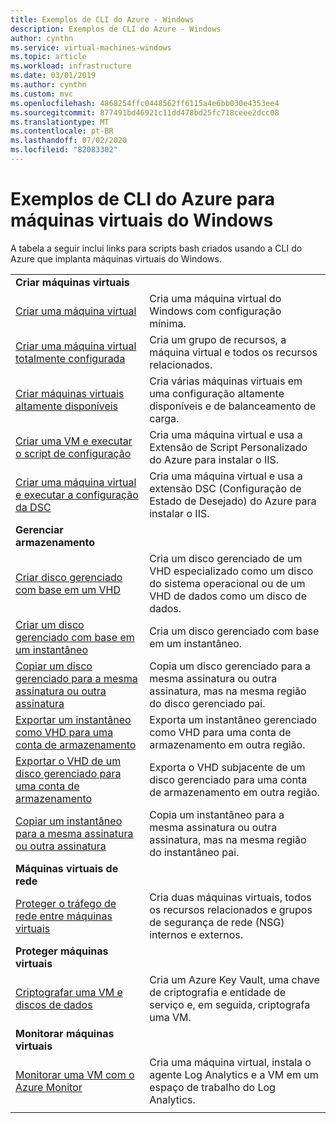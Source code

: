 ```yaml
---
title: Exemplos de CLI do Azure - Windows
description: Exemplos de CLI do Azure - Windows
author: cynthn
ms.service: virtual-machines-windows
ms.topic: article
ms.workload: infrastructure
ms.date: 03/01/2019
ms.author: cynthn
ms.custom: mvc
ms.openlocfilehash: 4868254ffc0448562ff6115a4e6bb030e4353ee4
ms.sourcegitcommit: 877491bd46921c11dd478bd25fc718ceee2dcc08
ms.translationtype: MT
ms.contentlocale: pt-BR
ms.lasthandoff: 07/02/2020
ms.locfileid: "82083302"
---
```

# <a name="azure-cli-samples-for-windows-virtual-machines"></a>Exemplos de CLI do Azure para máquinas virtuais do Windows

A tabela a seguir inclui links para scripts bash criados usando a CLI do Azure que implanta máquinas virtuais do Windows.

| | |
|---|---|
|**Criar máquinas virtuais**||
| [Criar uma máquina virtual](./../scripts/virtual-machines-windows-cli-sample-create-vm-quick-create.md?toc=%2fazure%2fvirtual-machines%2fwindows%2ftoc.json) | Cria uma máquina virtual do Windows com configuração mínima. |
| [Criar uma máquina virtual totalmente configurada](./../scripts/virtual-machines-windows-cli-sample-create-vm.md?toc=%2fazure%2fvirtual-machines%2fwindows%2ftoc.json) | Cria um grupo de recursos, a máquina virtual e todos os recursos relacionados.|
| [Criar máquinas virtuais altamente disponíveis](./../scripts/virtual-machines-windows-cli-sample-nlb.md?toc=%2fazure%2fvirtual-machines%2fwindows%2ftoc.json) | Cria várias máquinas virtuais em uma configuração altamente disponíveis e de balanceamento de carga. |
| [Criar uma VM e executar o script de configuração](./../scripts/virtual-machines-windows-cli-sample-create-vm-iis.md?toc=%2fazure%2fvirtual-machines%2fwindows%2ftoc.json) | Cria uma máquina virtual e usa a Extensão de Script Personalizado do Azure para instalar o IIS. |
| [Criar uma máquina virtual e executar a configuração da DSC](./../scripts/virtual-machines-windows-cli-sample-create-iis-using-dsc.md?toc=%2fazure%2fvirtual-machines%2fwindows%2ftoc.json) | Cria uma máquina virtual e usa a extensão DSC (Configuração de Estado de Desejado) do Azure para instalar o IIS. |
|**Gerenciar armazenamento**||
| [Criar disco gerenciado com base em um VHD](../scripts/virtual-machines-windows-cli-sample-create-managed-disk-from-vhd.md?toc=%2fazure%2fvirtual-machines%2fwindows%2ftoc.json) | Cria um disco gerenciado de um VHD especializado como um disco do sistema operacional ou de um VHD de dados como um disco de dados.  |
| [Criar um disco gerenciado com base em um instantâneo](../scripts/virtual-machines-windows-cli-sample-create-managed-disk-from-snapshot.md?toc=%2fazure%2fvirtual-machines%2fwindows%2ftoc.json) | Cria um disco gerenciado com base em um instantâneo. |
| [Copiar um disco gerenciado para a mesma assinatura ou outra assinatura](../scripts/virtual-machines-windows-cli-sample-copy-managed-disks-to-same-or-different-subscription.md?toc=%2fazure%2fvirtual-machines%2fwindows%2ftoc.json) | Copia um disco gerenciado para a mesma assinatura ou outra assinatura, mas na mesma região do disco gerenciado pai. 
| [Exportar um instantâneo como VHD para uma conta de armazenamento](../scripts/virtual-machines-windows-cli-sample-copy-snapshot-to-storage-account.md?toc=%2fazure%2fvirtual-machines%2fwindows%2ftoc.json) | Exporta um instantâneo gerenciado como VHD para uma conta de armazenamento em outra região. |
| [Exportar o VHD de um disco gerenciado para uma conta de armazenamento](../scripts/virtual-machines-windows-cli-sample-copy-managed-disks-vhd.md?toc=%2fazure%2fvirtual-machines%2fwindows%2ftoc.json) | Exporta o VHD subjacente de um disco gerenciado para uma conta de armazenamento em outra região. |
| [Copiar um instantâneo para a mesma assinatura ou outra assinatura](../scripts/virtual-machines-windows-cli-sample-copy-snapshot-to-same-or-different-subscription.md?toc=%2fazure%2fvirtual-machines%2fwindows%2ftoc.json) | Copia um instantâneo para a mesma assinatura ou outra assinatura, mas na mesma região do instantâneo pai. |
|**Máquinas virtuais de rede**||
| [Proteger o tráfego de rede entre máquinas virtuais](./../scripts/virtual-machines-windows-cli-sample-create-vm-nsg.md?toc=%2fazure%2fvirtual-machines%2fwindows%2ftoc.json) | Cria duas máquinas virtuais, todos os recursos relacionados e grupos de segurança de rede (NSG) internos e externos. |
|**Proteger máquinas virtuais**||
| [Criptografar uma VM e discos de dados](./../scripts/virtual-machines-windows-cli-sample-encrypt-vm.md?toc=%2fazure%2fvirtual-machines%2fwindows%2ftoc.json) | Cria um Azure Key Vault, uma chave de criptografia e entidade de serviço e, em seguida, criptografa uma VM. |
|**Monitorar máquinas virtuais**||
| [Monitorar uma VM com o Azure Monitor](./../scripts/virtual-machines-windows-cli-sample-create-vm-oms.md?toc=%2fazure%2fvirtual-machines%2fwindows%2ftoc.json) | Cria uma máquina virtual, instala o agente Log Analytics e a VM em um espaço de trabalho do Log Analytics.  |
| | |
